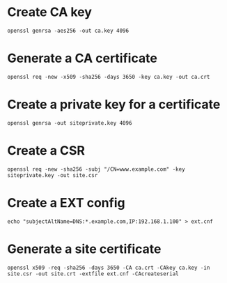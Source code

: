 # Create CA key

```
openssl genrsa -aes256 -out ca.key 4096
```

# Generate a CA certificate

```
openssl req -new -x509 -sha256 -days 3650 -key ca.key -out ca.crt
```

# Create a private key for a certificate

```
openssl genrsa -out siteprivate.key 4096
```

# Create a CSR

```
openssl req -new -sha256 -subj "/CN=www.example.com" -key siteprivate.key -out site.csr
```

# Create a EXT config

```
echo "subjectAltName=DNS:*.example.com,IP:192.168.1.100" > ext.cnf
```

# Generate a site certificate

```
openssl x509 -req -sha256 -days 3650 -CA ca.crt -CAkey ca.key -in site.csr -out site.crt -extfile ext.cnf -CAcreateserial
```
